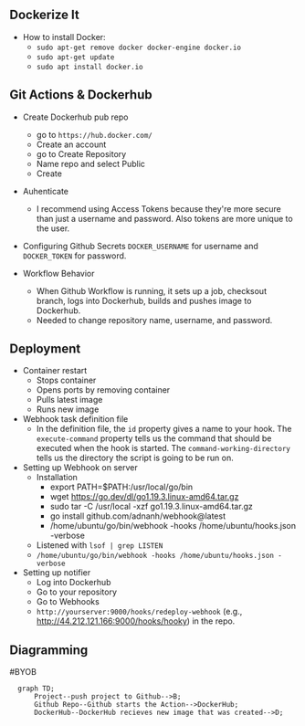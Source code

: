 ## Dockerize It
- How to install Docker:
	- `sudo apt-get remove docker docker-engine docker.io`
	- `sudo apt-get update`
	- `sudo apt install docker.io`

## Git Actions & Dockerhub
- Create Dockerhub pub repo
	- go to `https://hub.docker.com/`
	- Create an account
	- go to Create Repository
	- Name repo and select Public
	- Create
- Auhenticate
	- I recommend using Access Tokens because they're more secure than just a username and password. Also tokens are more unique to the user.

- Configuring Github Secrets
	`DOCKER_USERNAME` for username and `DOCKER_TOKEN` for password.

- Workflow Behavior
	- When Github Workflow is running, it sets up a job, checksout branch, logs into Dockerhub, builds and pushes image to Dockerhub.
	- Needed to change repository name, username, and password.

## Deployment
- Container restart
	- Stops container
	- Opens ports by removing container
	- Pulls latest image
	- Runs new image
- Webhook task definition file
	- In the definition file, the `id` property gives a name to your hook. The `execute-command` property tells us the command that should be executed when the hook is started. The `command-working-directory` tells us the directory the script is going to be run on.
- Setting up Webhook on server
	- Installation
		- export PATH=$PATH:/usr/local/go/bin
		- wget https://go.dev/dl/go1.19.3.linux-amd64.tar.gz
		- sudo tar -C /usr/local -xzf go1.19.3.linux-amd64.tar.gz
		- go install github.com/adnanh/webhook@latest
		- /home/ubuntu/go/bin/webhook -hooks /home/ubuntu/hooks.json -verbose
	- Listened with `lsof | grep LISTEN`
	- `/home/ubuntu/go/bin/webhook -hooks /home/ubuntu/hooks.json -verbose`
- Setting up notifier
	- Log into Dockerhub
	- Go to your repository
	- Go to Webhooks
	- `http://yourserver:9000/hooks/redeploy-webhook` (e.g., http://44.212.121.166:9000/hooks/hooky) in the repo.

## Diagramming

#BYOB


```mermaid
  graph TD;
      Project--push project to Github-->B;
      Github Repo--Github starts the Action-->DockerHub;
      DockerHub--DockerHub recieves new image that was created-->D;
```
